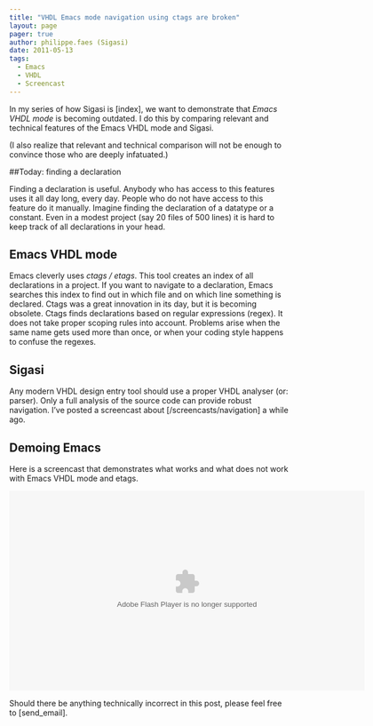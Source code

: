 ```yaml
---
title: "VHDL Emacs mode navigation using ctags are broken"
layout: page 
pager: true
author: philippe.faes (Sigasi)
date: 2011-05-13
tags: 
  - Emacs
  - VHDL
  - Screencast
---
```

In my series of how Sigasi is [index], we want to demonstrate that *Emacs VHDL mode* is becoming
outdated. I do this by comparing relevant and technical features of the
Emacs VHDL mode and Sigasi.

(I also realize that relevant and technical comparison will not be
enough to convince those who are deeply infatuated.)

##Today: finding a declaration

Finding a declaration is useful. Anybody who has access to this features
uses it all day long, every day. People who do not have access to this
feature do it manually. Imagine finding the declaration of a datatype or
a constant. Even in a modest project (say 20 files of 500 lines) it is
hard to keep track of all declarations in your head.

## Emacs VHDL mode
Emacs cleverly uses <em>ctags / etags</em>. This tool creates an index
of all declarations in a project. If you want to navigate to a
declaration, Emacs searches this index to find out in which file and on
which line something is declared. Ctags was a great innovation in its
day, but it is becoming obsolete. Ctags finds declarations based on
regular expressions (regex). It does not take proper scoping rules into
account. Problems arise when the same name gets used more than once, or
when your coding style happens to confuse the regexes.

## Sigasi

Any modern VHDL design entry tool should use a proper VHDL analyser (or:
parser). Only a full analysis of the source code can provide robust
navigation. I’ve posted a screencast
about [/screencasts/navigation] a while ago.

## Demoing Emacs
Here is a screencast that demonstrates what works and what does not work
with Emacs VHDL mode and etags.

<object width="640" height="360" id="wistia_363936" classid="clsid:D27CDB6E-AE6D-11cf-96B8-444553540000">
<param name="movie" value="http://embed.wistia.com/flash/embed_player_v1.1.swf"/><param name="allowfullscreen" value="true"/><param name="allowscriptaccess" value="always"/><param name="wmode" value="opaque"/><param name="flashvars" value="videoUrl=http://embed.wistia.com/deliveries/822c279be5483700614be8d1c87c2166391c7f2c.bin&stillUrl=http://embed.wistia.com/deliveries/510cba593a3ffb15d212d0403bee18e424a194db.bin&unbufferedSeek=false&controlsVisibleOnLoad=false&autoPlay=false&endVideoBehavior=default&playButtonVisible=true&embedServiceURL=http://distillery.wistia.com/x&accountKey=wistia-production_3431&mediaID=wistia-production_363936&mediaDuration=182.9"/><embed src="http://embed.wistia.com/flash/embed_player_v1.1.swf" width="640" height="360" name="wistia_363936" type="application/x-shockwave-flash" allowfullscreen="true" allowscriptaccess="always" wmode="opaque" flashvars="videoUrl=http://embed.wistia.com/deliveries/822c279be5483700614be8d1c87c2166391c7f2c.bin&stillUrl=http://embed.wistia.com/deliveries/510cba593a3ffb15d212d0403bee18e424a194db.bin&unbufferedSeek=false&controlsVisibleOnLoad=false&autoPlay=false&endVideoBehavior=default&playButtonVisible=true&embedServiceURL=http://distillery.wistia.com/x&accountKey=wistia-production_3431&mediaID=wistia-production_363936&mediaDuration=182.9"></embed></object><script src="http://embed.wistia.com/embeds/v.js" charset="ISO-8859-1"></script><script>if(![/Android/i](navigator.mimeTypes['application/x-shockwave-flash'] || navigator.userAgent.match "/Android/i")==null)Wistia.VideoEmbed(‘wistia\_363936’,640,360,{videoUrl:‘http://embed.wistia.com/deliveries/9fca01cf3fb3c05ab377101dcb988fd106023cc2.bin’,stillUrl:‘http://embed.wistia.com/deliveries/510cba593a3ffb15d212d0403bee18e424a194db.bin’,distilleryUrl:‘http://distillery.wistia.com/x’,accountKey:‘wistia-production\_3431’,mediaId:‘wistia-production\_363936’,mediaDuration:182.9})</script>


Should there be anything technically incorrect in this post, please feel
free to [send_email].